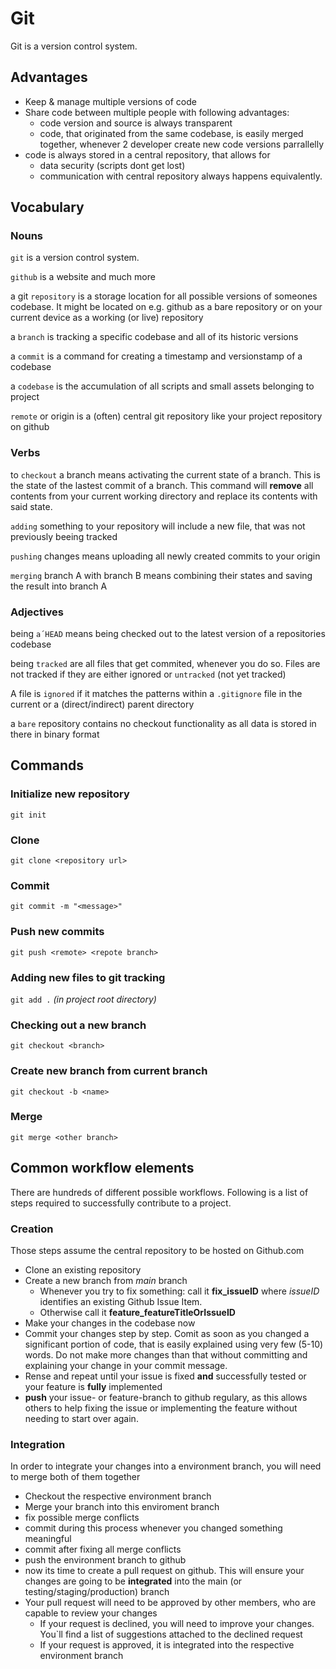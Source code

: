 # Git

Git is a version control system.

## Advantages
- Keep & manage multiple versions of code
- Share code between multiple people with following advantages:
    - code version and source is always transparent
    - code, that originated from the same codebase, is easily merged together, whenever 2 developer create new code versions parrallelly
- code is always stored in a central repository, that allows for
    - data security (scripts dont get lost)
    - communication with central repository always happens equivalently. 

## Vocabulary


### Nouns

`git` is a version control system.

`github` is a website and much more

a git `repository` is a storage location for all possible versions of someones codebase. It might be located on e.g. github as a bare repository or on your current device as a working (or live) repository

a `branch` is tracking a specific codebase and all of its historic versions

a `commit` is a command for creating a timestamp and versionstamp of a codebase

a `codebase` is the accumulation of all scripts and small assets belonging to project

`remote` or origin is a (often) central git repository like your project repository on github

### Verbs

to `checkout` a branch means activating the current state of a branch. This is the state of the lastest commit of a branch. This command will **remove** all contents from your current working directory and replace its contents with said state.

`adding` something to your repository will include a new file, that was not previously beeing tracked

`pushing` changes means uploading all newly created commits to your origin

`merging` branch A with branch B means combining their states and saving the result into branch A 

### Adjectives

being `a´HEAD` means being checked out to the latest version of a repositories codebase

being `tracked` are all files that get commited, whenever you do so. Files are not tracked if they are either ignored or `untracked` (not yet tracked)

A file is `ignored` if it matches the patterns within a `.gitignore` file in the current or a (direct/indirect) parent directory

a `bare` repository contains no checkout functionality as all data is stored in there in binary format

## Commands

### Initialize new repository
`git init`

### Clone
`git clone <repository url>`

### Commit
`git commit -m "<message>"`

### Push new commits
`git push <remote> <repote branch>`

### Adding new files to git tracking
`git add .` *(in project root directory)*

### Checking out a new branch
`git checkout <branch>`

### Create new branch from current branch
`git checkout -b <name>`

### Merge
`git merge <other branch>`


## Common workflow elements

There are hundreds of different possible workflows. Following is a list of steps required to successfully contribute to a project.


### Creation
Those steps assume the central repository to be hosted on Github.com
- Clone an existing repository
- Create a new branch from *main* branch
    - Whenever you try to fix something: call it **fix_issueID** where *issueID* identifies an existing Github Issue Item. 
    - Otherwise call it **feature_featureTitleOrIssueID** 
- Make your changes in the codebase now
- Commit your changes step by step. Comit as soon as you changed a significant portion of code, that is easily explained using very few (5-10) words. Do not make more changes than that without committing and explaining your change in your commit message.
- Rense and repeat until your issue is fixed **and** successfully tested or your feature is **fully** implemented
- **push** your issue- or feature-branch to github regulary, as this allows others to help fixing the issue or implementing the feature without needing to start over again.

### Integration
In order to integrate your changes into a environment branch, you will need to merge both of them together
- Checkout the respective environment branch
- Merge your branch into this enviroment branch
- fix possible merge conflicts
- commit during this process whenever you changed something meaningful
- commit after fixing all merge conflicts
- push the environment branch to github
- now its time to create a pull request on github. This will ensure your changes are going to be **integrated** into the main (or testing/staging/production) branch
- Your pull request will need to be approved by other members, who are capable to review your changes
    - If your request is declined, you will need to improve your changes. You`ll find a list of suggestions attached to the declined request 
    - If your request is approved, it is integrated into the respective environment branch
